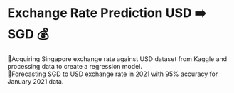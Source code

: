 # Exchange Rate Prediction USD :arrow_right: SGD :moneybag:
:mega:Acquiring Singapore exchange rate against USD dataset from Kaggle and processing data to create a regression model.   
:mega:Forecasting SGD to USD exchange rate in 2021 with 95% accuracy for January 2021 data.
